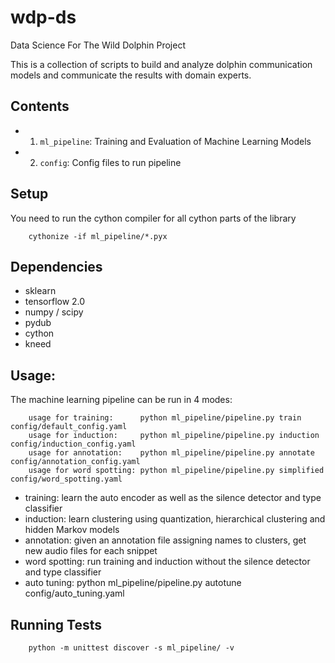 # wdp-ds
Data Science For The Wild Dolphin Project

This is a collection of scripts to build and analyze dolphin communication models
and communicate the results with domain experts. 

## Contents

+ 1) `ml_pipeline`: Training and Evaluation of Machine Learning Models
+ 2) `config`: Config files to run pipeline


## Setup
You need to run the cython compiler for all cython parts of the library
```
    cythonize -if ml_pipeline/*.pyx
```


## Dependencies
+ sklearn
+ tensorflow 2.0
+ numpy / scipy
+ pydub
+ cython
+ kneed

## Usage:
The machine learning pipeline can be run in 4 modes:
```
    usage for training:      python ml_pipeline/pipeline.py train config/default_config.yaml
    usage for induction:     python ml_pipeline/pipeline.py induction config/induction_config.yaml
    usage for annotation:    python ml_pipeline/pipeline.py annotate config/annotation_config.yaml
    usage for word spotting: python ml_pipeline/pipeline.py simplified config/word_spotting.yaml
```

+ training:   learn the auto encoder as well as the silence detector and type classifier 
+ induction:  learn clustering using quantization, hierarchical clustering and hidden Markov models
+ annotation: given an annotation file assigning names to clusters, get new audio files for each snippet
+ word spotting: run training and induction without the silence detector and type classifier
+ auto tuning:   python ml_pipeline/pipeline.py autotune config/auto_tuning.yaml

## Running Tests
```
    python -m unittest discover -s ml_pipeline/ -v
```